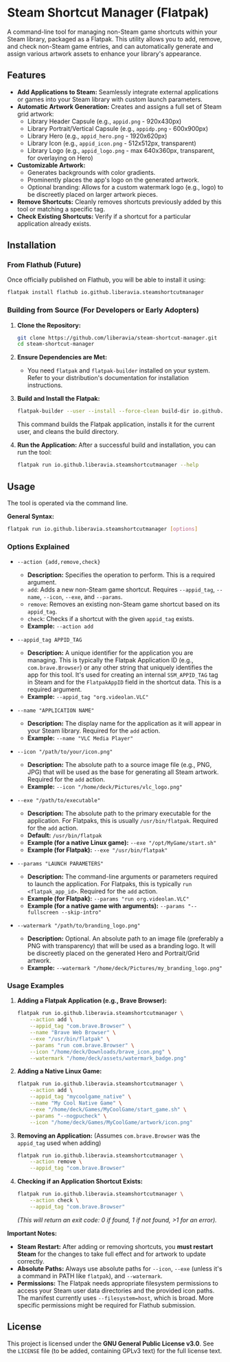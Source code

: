 # Steam Shortcut Manager (Flatpak)

A command-line tool for managing non-Steam game shortcuts within your Steam library, packaged as a Flatpak. This utility allows you to add, remove, and check non-Steam game entries, and can automatically generate and assign various artwork assets to enhance your library's appearance.

## Features

* **Add Applications to Steam:** Seamlessly integrate external applications or games into your Steam library with custom launch parameters.
* **Automatic Artwork Generation:** Creates and assigns a full set of Steam grid artwork:
    * Library Header Capsule (e.g., `appid.png` - 920x430px)
    * Library Portrait/Vertical Capsule (e.g., `appidp.png` - 600x900px)
    * Library Hero (e.g., `appid_hero.png` - 1920x620px)
    * Library Icon (e.g., `appid_icon.png` - 512x512px, transparent)
    * Library Logo (e.g., `appid_logo.png` - max 640x360px, transparent, for overlaying on Hero)
* **Customizable Artwork:**
    * Generates backgrounds with color gradients.
    * Prominently places the app's logo on the generated artwork.
    * Optional branding: Allows for a custom watermark logo (e.g.,  logo) to be discreetly placed on larger artwork pieces.
* **Remove Shortcuts:** Cleanly removes shortcuts previously added by this tool or matching a specific tag.
* **Check Existing Shortcuts:** Verify if a shortcut for a particular application already exists.

## Installation

### From Flathub (Future)

Once officially published on Flathub, you will be able to install it using:
 ```bash
flatpak install flathub io.github.liberavia.steamshortcutmanager
```


### Building from Source (For Developers or Early Adopters)

1.  **Clone the Repository:**
    ```bash
    git clone https://github.com/liberavia/steam-shortcut-manager.git 
    cd steam-shortcut-manager
    ```

2.  **Ensure Dependencies are Met:**
    * You need `flatpak` and `flatpak-builder` installed on your system. Refer to your distribution's documentation for installation instructions.

3.  **Build and Install the Flatpak:**
    ```bash
    flatpak-builder --user --install --force-clean build-dir io.github.liberavia.steamshortcutmanager.json
    ```
    This command builds the Flatpak application, installs it for the current user, and cleans the build directory.

4.  **Run the Application:**
    After a successful build and installation, you can run the tool:
    ```bash
    flatpak run io.github.liberavia.steamshortcutmanager --help
    ```

## Usage

The tool is operated via the command line.

**General Syntax:**
```bash
flatpak run io.github.liberavia.steamshortcutmanager [options]
```

### Options Explained

* `--action {add,remove,check}`
    * **Description:** Specifies the operation to perform. This is a required argument.
    * `add`: Adds a new non-Steam game shortcut. Requires `--appid_tag`, `--name`, `--icon`, `--exe`, and `--params`.
    * `remove`: Removes an existing non-Steam game shortcut based on its `appid_tag`.
    * `check`: Checks if a shortcut with the given `appid_tag` exists.
    * **Example:** `--action add`

* `--appid_tag APPID_TAG`
    * **Description:** A unique identifier for the application you are managing. This is typically the Flatpak Application ID (e.g., `com.brave.Browser`) or any other string that uniquely identifies the app for this tool. It's used for creating an internal `SSM_APPID_TAG` tag in Steam and for the `FlatpakAppID` field in the shortcut data. This is a required argument.
    * **Example:** `--appid_tag "org.videolan.VLC"`

* `--name "APPLICATION NAME"`
    * **Description:** The display name for the application as it will appear in your Steam library. Required for the `add` action.
    * **Example:** `--name "VLC Media Player"`

* `--icon "/path/to/your/icon.png"`
    * **Description:** The absolute path to a source image file (e.g., PNG, JPG) that will be used as the base for generating all Steam artwork. Required for the `add` action.
    * **Example:** `--icon "/home/deck/Pictures/vlc_logo.png"`

* `--exe "/path/to/executable"`
    * **Description:** The absolute path to the primary executable for the application. For Flatpaks, this is usually `/usr/bin/flatpak`. Required for the `add` action.
    * **Default:** `/usr/bin/flatpak`
    * **Example (for a native Linux game):** `--exe "/opt/MyGame/start.sh"`
    * **Example (for Flatpak):** `--exe "/usr/bin/flatpak"`

* `--params "LAUNCH PARAMETERS"`
    * **Description:** The command-line arguments or parameters required to launch the application. For Flatpaks, this is typically `run <flatpak_app_id>`. Required for the `add` action.
    * **Example (for Flatpak):** `--params "run org.videolan.VLC"`
    * **Example (for a native game with arguments):** `--params "--fullscreen --skip-intro"`

* `--watermark "/path/to/branding_logo.png"`
    * **Description:** Optional. An absolute path to an image file (preferably a PNG with transparency) that will be used as a branding logo. It will be discreetly placed on the generated Hero and Portrait/Grid artwork.
    * **Example:** `--watermark "/home/deck/Pictures/my_branding_logo.png"`

### Usage Examples

1.  **Adding a Flatpak Application (e.g., Brave Browser):**
    ```bash
    flatpak run io.github.liberavia.steamshortcutmanager \
        --action add \
        --appid_tag "com.brave.Browser" \
        --name "Brave Web Browser" \
        --exe "/usr/bin/flatpak" \
        --params "run com.brave.Browser" \
        --icon "/home/deck/Downloads/brave_icon.png" \
        --watermark "/home/deck/assets/watermark_badge.png" 
    ```

2.  **Adding a Native Linux Game:**
    ```bash
    flatpak run io.github.liberavia.steamshortcutmanager \
        --action add \
        --appid_tag "mycoolgame_native" \
        --name "My Cool Native Game" \
        --exe "/home/deck/Games/MyCoolGame/start_game.sh" \
        --params "--nogpucheck" \
        --icon "/home/deck/Games/MyCoolGame/artwork/icon.png"
    ```

3.  **Removing an Application:**
    (Assumes `com.brave.Browser` was the `appid_tag` used when adding)
    ```bash
    flatpak run io.github.liberavia.steamshortcutmanager \
        --action remove \
        --appid_tag "com.brave.Browser"
    ```

4.  **Checking if an Application Shortcut Exists:**
    ```bash
    flatpak run io.github.liberavia.steamshortcutmanager \
        --action check \
        --appid_tag "com.brave.Browser"
    ```
    *(This will return an exit code: 0 if found, 1 if not found, >1 for an error).*

**Important Notes:**

* **Steam Restart:** After adding or removing shortcuts, you **must restart Steam** for the changes to take full effect and for artwork to update correctly.
* **Absolute Paths:** Always use absolute paths for `--icon`, `--exe` (unless it's a command in PATH like `flatpak`), and `--watermark`.
* **Permissions:** The Flatpak needs appropriate filesystem permissions to access your Steam user data directories and the provided icon paths. The manifest currently uses `--filesystem=host`, which is broad. More specific permissions might be required for Flathub submission.

## License

This project is licensed under the **GNU General Public License v3.0**.
See the `LICENSE` file (to be added, containing GPLv3 text) for the full license text.
